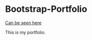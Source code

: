 # Bootstrap-Portfolio

[Can be seen here](https://abruestle.github.io/Bootstrap-Portfolio/index.html)

This is my portfolio.
